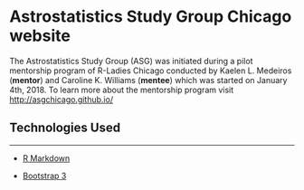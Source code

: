 
# Astrostatistics Study Group Chicago website

The Astrostatistics Study Group (ASG) was initiated during a pilot mentorship program of R-Ladies Chicago conducted by Kaelen L. Medeiros (**mentor**) and Caroline K. Williams (**mentee**) which was started on January 4th, 2018. To learn more about the mentorship program visit http://asgchicago.github.io/

## Technologies Used
---
* [R Markdown](https://rmarkdown.rstudio.com/)

* [Bootstrap 3](http://getbootstrap.com/docs/3.3/)
